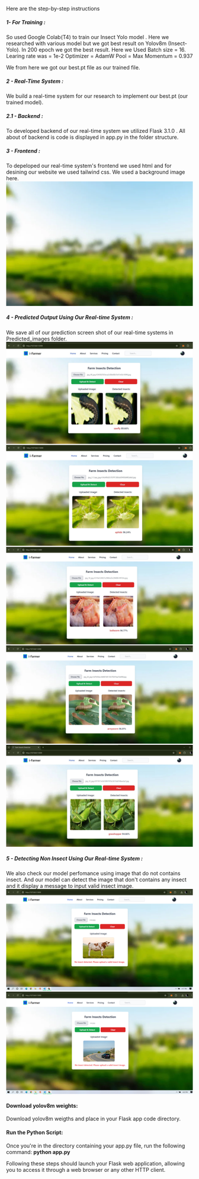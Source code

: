 Here are the step-by-step instructions

##### 1- For Training : 
So used Google Colab(T4) to train our Insect Yolo model . Here we researched with various model but we got best result on Yolov8m (Insect-Yolo). In 200 epoch we got the best result. Here we Used 
Batch size = 16. 
Learing rate was = 1e-2
Optimizer = AdamW
Pool = Max
Momentum = 0.937

We from here we got our best.pt file as our trained file. 


##### 2 - Real-Time System :
We build a real-time system for our research to implement our best.pt (our trained model). 

##### 2.1 - Backend :
To developed backend of our real-time system we utilized Flask 3.1.0 . All about of backend is code is displayed in app.py in the folder structure. 


##### 3 - Frontend : 
To depeloped our real-time system's frontend we used html and for desining our website we used tailwind css. We used a background image here. 
![Insect-Detection](static/background3.jpg)


##### 4 - Predicted Output Using Our Real-time System : 
We save all of our prediction screen shot of our real-time systems in Predicted_images folder.
![Insect-Detection](Predicted_images/output1.jpg)
![Insect-Detection](Predicted_images/output3.jpg)
![Insect-Detection](Predicted_images/output4.jpg)
![Insect-Detection](Predicted_images/output5.jpg)
![Insect-Detection](Predicted_images/output6.jpg)


##### 5 - Detecting Non Insect Using Our Real-time System : 
We also check our model perfomance using image that do not contains insect.
 And our model can detect the image that don't contains any insect  and it display a message to input valid insect image. 
![Insect-Detection](Not-insect-images/notinsect-1.png)
![Insect-Detection](Not-insect-images/notinsect-2.png) 

#### Download yolov8m weights:
Download yolov8m weigths and place in your Flask app code directory.

####  Run the Python Script:
Once you're in the directory containing your app.py file, run the following command:
<b>python app.py </b>

Following these steps should launch your Flask web application, allowing you to access it through a web browser or any other HTTP client.

